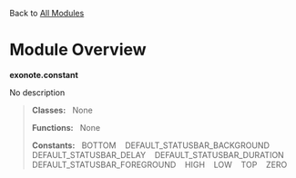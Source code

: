 Back to [All Modules](https://github.com/pyrustic/exonote/blob/master/docs/modules/README.md#readme)

# Module Overview

**exonote.constant**
 
No description

> **Classes:** &nbsp; None
>
> **Functions:** &nbsp; None
>
> **Constants:** &nbsp; BOTTOM &nbsp;&nbsp; DEFAULT_STATUSBAR_BACKGROUND &nbsp;&nbsp; DEFAULT_STATUSBAR_DELAY &nbsp;&nbsp; DEFAULT_STATUSBAR_DURATION &nbsp;&nbsp; DEFAULT_STATUSBAR_FOREGROUND &nbsp;&nbsp; HIGH &nbsp;&nbsp; LOW &nbsp;&nbsp; TOP &nbsp;&nbsp; ZERO
